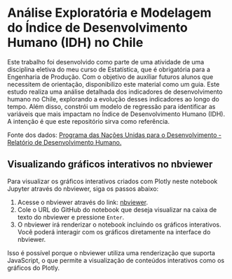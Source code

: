 # Análise Exploratória e Modelagem do Índice de Desenvolvimento Humano (IDH) no Chile
Este trabalho foi desenvolvido como parte de uma atividade de uma disciplina eletiva do meu curso de Estatística, que é obrigatória para a Engenharia de Produção. Com o objetivo de auxiliar futuros alunos que necessitem de orientação, disponibilizo este material como um guia. Este estudo realiza uma análise detalhada dos indicadores de desenvolvimento humano no Chile, explorando a evolução desses indicadores ao longo do tempo. Além disso, constrói um modelo de regressão para identificar as variáveis que mais impactam no Índice de Desenvolvimento Humano (IDH). A intenção é que este repositório sirva como referência.

Fonte dos dados: [Programa das Nações Unidas para o Desenvolvimento - Relatório de Desenvolvimento Humano.](https://hdr.undp.org/data-center/documentation-and-downloads)

## Visualizando gráficos interativos no nbviewer

Para visualizar os gráficos interativos criados com Plotly neste notebook Jupyter através do nbviewer, siga os passos abaixo:

1. Acesse o nbviewer através do link: [nbviewer](https://nbviewer.org/).
2. Cole o URL do GitHub do notebook que deseja visualizar na caixa de texto do nbviewer e pressione `Enter`.
3. O nbviewer irá renderizar o notebook incluindo os gráficos interativos. Você poderá interagir com os gráficos diretamente na interface do nbviewer.

Isso é possível porque o nbviewer utiliza uma renderização que suporta JavaScript, o que permite a visualização de conteúdos interativos como os gráficos do Plotly.
